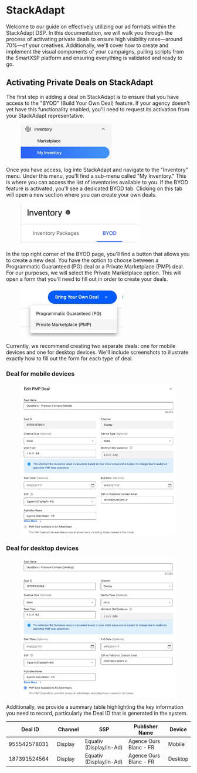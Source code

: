 # StackAdapt

Welcome to our guide on effectively utilizing our ad formats within the StackAdapt DSP. In this documentation, we will walk you through the process of activating private deals to ensure high visibility rates—around 70%—of your creatives. Additionally, we'll cover how to create and implement the visual components of your campaigns, pulling scripts from the SmartXSP platform and ensuring everything is validated and ready to go.

## **Activating Private Deals on StackAdapt**

The first step in adding a deal on StackAdapt is to ensure that you have access to the "BYOD" (Build Your Own Deal) feature. If your agency doesn't yet have this functionality enabled, you'll need to request its activation from your StackAdapt representative.

<figure><img src="../.gitbook/assets/image (13).png" alt="" width="248"><figcaption></figcaption></figure>

Once you have access, log into StackAdapt and navigate to the "Inventory" menu. Under this menu, you'll find a sub-menu called "My Inventory." This is where you can access the list of inventories available to you. If the BYOD feature is activated, you'll see a dedicated BYOD tab. Clicking on this tab will open a new section where you can create your own deals.

<figure><img src="../.gitbook/assets/image (15).png" alt="" width="322"><figcaption></figcaption></figure>

In the top right corner of the BYOD page, you'll find a button that allows you to create a new deal. You have the option to choose between a Programmatic Guaranteed (PG) deal or a Private Marketplace (PMP) deal. For our purposes, we will select the Private Marketplace option. This will open a form that you'll need to fill out in order to create your deals.

<figure><img src="../.gitbook/assets/image (11).png" alt=""><figcaption></figcaption></figure>

Currently, we recommend creating two separate deals: one for mobile devices and one for desktop devices. We'll include screenshots to illustrate exactly how to fill out the form for each type of deal.&#x20;

### Deal for mobile devices

<figure><img src="../.gitbook/assets/image (10).png" alt=""><figcaption></figcaption></figure>

### Deal for desktop devices

<figure><img src="../.gitbook/assets/image (12).png" alt=""><figcaption></figcaption></figure>

Additionally, we provide a summary table highlighting the key information you need to record, particularly the Deal ID that is generated in the system.

<table><thead><tr><th width="149.18359375">Deal ID</th><th width="84.37109375">Channel</th><th width="197.94921875">SSP</th><th width="204.6875">Publisher Name</th><th>Device</th></tr></thead><tbody><tr><td>955542578031</td><td>Display</td><td>Equativ (Display/In-Ad)</td><td>Agence Ours Blanc - FR</td><td>Mobile</td></tr><tr><td>187391524564</td><td>Display</td><td>Equativ (Display/In-Ad)</td><td>Agence Ours Blanc - FR</td><td>Desktop</td></tr></tbody></table>

##
